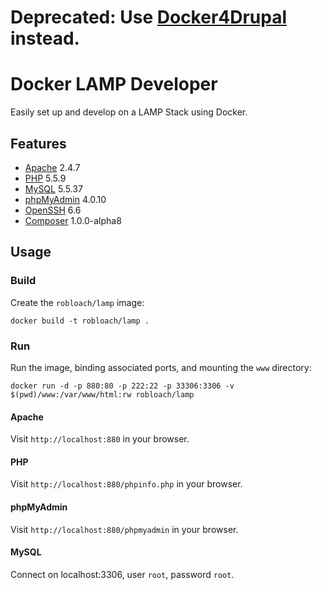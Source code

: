 # Deprecated: Use [Docker4Drupal](https://github.com/Wodby/docker4drupal) instead.

# Docker LAMP Developer

Easily set up and develop on a LAMP Stack using Docker.


## Features

* [Apache](https://httpd.apache.org/) 2.4.7
* [PHP](http://php.net/) 5.5.9
* [MySQL](http://www.mysql.com/) 5.5.37
* [phpMyAdmin](http://www.phpmyadmin.net/) 4.0.10
* [OpenSSH](http://www.openssh.com/) 6.6
* [Composer](http://getcomposer.org) 1.0.0-alpha8


## Usage

### Build

Create the `robloach/lamp` image:
```
docker build -t robloach/lamp .
```

### Run

Run the image, binding associated ports, and mounting the `www` directory:
```
docker run -d -p 880:80 -p 222:22 -p 33306:3306 -v $(pwd)/www:/var/www/html:rw robloach/lamp
```

#### Apache

Visit `http://localhost:880` in your browser.

#### PHP

Visit `http://localhost:880/phpinfo.php` in your browser.

#### phpMyAdmin

Visit `http://localhost:880/phpmyadmin` in your browser.

#### MySQL

Connect on localhost:3306, user `root`, password `root`.
